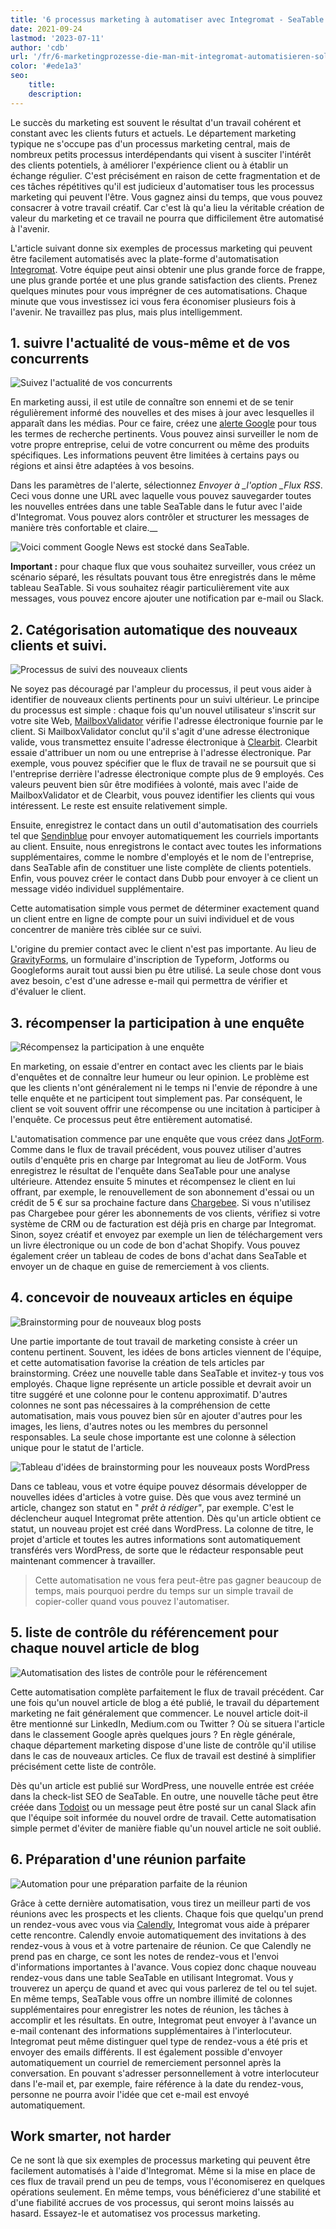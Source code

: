 ```yaml
---
title: '6 processus marketing à automatiser avec Integromat - SeaTable'
date: 2021-09-24
lastmod: '2023-07-11'
author: 'cdb'
url: '/fr/6-marketingprozesse-die-man-mit-integromat-automatisieren-sollte'
color: '#ede1a3'
seo:
    title:
    description:
---
```


Le succès du marketing est souvent le résultat d'un travail cohérent et constant avec les clients futurs et actuels. Le département marketing typique ne s'occupe pas d'un processus marketing central, mais de nombreux petits processus interdépendants qui visent à susciter l'intérêt des clients potentiels, à améliorer l'expérience client ou à établir un échange régulier. C'est précisément en raison de cette fragmentation et de ces tâches répétitives qu'il est judicieux d'automatiser tous les processus marketing qui peuvent l'être. Vous gagnez ainsi du temps, que vous pouvez consacrer à votre travail créatif. Car c'est là qu'a lieu la véritable création de valeur du marketing et ce travail ne pourra que difficilement être automatisé à l'avenir.

L'article suivant donne six exemples de processus marketing qui peuvent être facilement automatisés avec la plate-forme d'automatisation [Integromat](https://integromat.io/). Votre équipe peut ainsi obtenir une plus grande force de frappe, une plus grande portée et une plus grande satisfaction des clients. Prenez quelques minutes pour vous imprégner de ces automatisations. Chaque minute que vous investissez ici vous fera économiser plusieurs fois à l'avenir. Ne travaillez pas plus, mais plus intelligemment.

## 1\. suivre l'actualité de vous-même et de vos concurrents

![Suivez l'actualité de vos concurrents](monitor-the-news-of-your-competition-711x290.png)

En marketing aussi, il est utile de connaître son ennemi et de se tenir régulièrement informé des nouvelles et des mises à jour avec lesquelles il apparaît dans les médias. Pour ce faire, créez une [alerte Google](https://www.google.de/alerts) pour tous les termes de recherche pertinents. Vous pouvez ainsi surveiller le nom de votre propre entreprise, celui de votre concurrent ou même des produits spécifiques. Les informations peuvent être limitées à certains pays ou régions et ainsi être adaptées à vos besoins.

Dans les paramètres de l'alerte, sélectionnez _Envoyer à \_l'option \_Flux RSS_. Ceci vous donne une URL avec laquelle vous pouvez sauvegarder toutes les nouvelles entrées dans une table SeaTable dans le futur avec l'aide d'Integromat. Vous pouvez alors contrôler et structurer les messages de manière très confortable et claire.\_\_

![Voici comment Google News est stocké dans SeaTable.](google-news-seatable.png)

**Important :** pour chaque flux que vous souhaitez surveiller, vous créez un scénario séparé, les résultats pouvant tous être enregistrés dans le même tableau SeaTable. Si vous souhaitez réagir particulièrement vite aux messages, vous pouvez encore ajouter une notification par e-mail ou Slack.

## 2\. Catégorisation automatique des nouveaux clients et suivi.

![Processus de suivi des nouveaux clients](follow-up-on-customers.png)

Ne soyez pas découragé par l'ampleur du processus, il peut vous aider à identifier de nouveaux clients pertinents pour un suivi ultérieur. Le principe du processus est simple : chaque fois qu'un nouvel utilisateur s'inscrit sur votre site Web, [MailboxValidator](https://www.mailboxvalidator.com/) vérifie l'adresse électronique fournie par le client. Si MailboxValidator conclut qu'il s'agit d'une adresse électronique valide, vous transmettez ensuite l'adresse électronique à [Clearbit](https://clearbit.com/). Clearbit essaie d'attribuer un nom ou une entreprise à l'adresse électronique. Par exemple, vous pouvez spécifier que le flux de travail ne se poursuit que si l'entreprise derrière l'adresse électronique compte plus de 9 employés. Ces valeurs peuvent bien sûr être modifiées à volonté, mais avec l'aide de MailboxValidator et de Clearbit, vous pouvez identifier les clients qui vous intéressent. Le reste est ensuite relativement simple.

Ensuite, enregistrez le contact dans un outil d'automatisation des courriels tel que [Sendinblue](https://de.sendinblue.com/) pour envoyer automatiquement les courriels importants au client. Ensuite, nous enregistrons le contact avec toutes les informations supplémentaires, comme le nombre d'employés et le nom de l'entreprise, dans SeaTable afin de constituer une liste complète de clients potentiels. Enfin, vous pouvez créer le contact dans Dubb pour envoyer à ce client un message vidéo individuel supplémentaire.

Cette automatisation simple vous permet de déterminer exactement quand un client entre en ligne de compte pour un suivi individuel et de vous concentrer de manière très ciblée sur ce suivi.

L'origine du premier contact avec le client n'est pas importante. Au lieu de [GravityForms](https://www.gravityforms.com/), un formulaire d'inscription de Typeform, Jotforms ou Googleforms aurait tout aussi bien pu être utilisé. La seule chose dont vous avez besoin, c'est d'une adresse e-mail qui permettra de vérifier et d'évaluer le client.

## 3\. récompenser la participation à une enquête

![Récompensez la participation à une enquête](incentive-for-a-survey.png)

En marketing, on essaie d'entrer en contact avec les clients par le biais d'enquêtes et de connaître leur humeur ou leur opinion. Le problème est que les clients n'ont généralement ni le temps ni l'envie de répondre à une telle enquête et ne participent tout simplement pas. Par conséquent, le client se voit souvent offrir une récompense ou une incitation à participer à l'enquête. Ce processus peut être entièrement automatisé.

L'automatisation commence par une enquête que vous créez dans [JotForm](https://jotform.com/). Comme dans le flux de travail précédent, vous pouvez utiliser d'autres outils d'enquête pris en charge par Integromat au lieu de JotForm. Vous enregistrez le résultat de l'enquête dans SeaTable pour une analyse ultérieure. Attendez ensuite 5 minutes et récompensez le client en lui offrant, par exemple, le renouvellement de son abonnement d'essai ou un crédit de 5 € sur sa prochaine facture dans [Chargebee](https://www.chargebee.com/). Si vous n'utilisez pas Chargebee pour gérer les abonnements de vos clients, vérifiez si votre système de CRM ou de facturation est déjà pris en charge par Integromat. Sinon, soyez créatif et envoyez par exemple un lien de téléchargement vers un livre électronique ou un code de bon d'achat Shopify. Vous pouvez également créer un tableau de codes de bons d'achat dans SeaTable et envoyer un de chaque en guise de remerciement à vos clients.

## 4\. concevoir de nouveaux articles en équipe

![Brainstorming pour de nouveaux blog posts](brainstorm-new-blog-posts-711x317.png)

Une partie importante de tout travail de marketing consiste à créer un contenu pertinent. Souvent, les idées de bons articles viennent de l'équipe, et cette automatisation favorise la création de tels articles par brainstorming. Créez une nouvelle table dans SeaTable et invitez-y tous vos employés. Chaque ligne représente un article possible et devrait avoir un titre suggéré et une colonne pour le contenu approximatif. D'autres colonnes ne sont pas nécessaires à la compréhension de cette automatisation, mais vous pouvez bien sûr en ajouter d'autres pour les images, les liens, d'autres notes ou les membres du personnel responsables. La seule chose importante est une colonne à sélection unique pour le statut de l'article.

![Tableau d'idées de brainstorming pour les nouveaux posts WordPress](brainstorming-to-wordpress.png)

Dans ce tableau, vous et votre équipe pouvez désormais développer de nouvelles idées d'articles à votre guise. Dès que vous avez terminé un article, changez son statut en " _prêt à rédiger"_, par exemple. C'est le déclencheur auquel Integromat prête attention. Dès qu'un article obtient ce statut, un nouveau projet est créé dans WordPress. La colonne de titre, le projet d'article et toutes les autres informations sont automatiquement transférés vers WordPress, de sorte que le rédacteur responsable peut maintenant commencer à travailler.

> Cette automatisation ne vous fera peut-être pas gagner beaucoup de temps, mais pourquoi perdre du temps sur un simple travail de copier-coller quand vous pouvez l'automatiser.

## 5\. liste de contrôle du référencement pour chaque nouvel article de blog

![Automatisation des listes de contrôle pour le référencement](seo-checklist-automation-711x234.png)

Cette automatisation complète parfaitement le flux de travail précédent. Car une fois qu'un nouvel article de blog a été publié, le travail du département marketing ne fait généralement que commencer. Le nouvel article doit-il être mentionné sur LinkedIn, Medium.com ou Twitter ? Où se situera l'article dans le classement Google après quelques jours ? En règle générale, chaque département marketing dispose d'une liste de contrôle qu'il utilise dans le cas de nouveaux articles. Ce flux de travail est destiné à simplifier précisément cette liste de contrôle.

Dès qu'un article est publié sur WordPress, une nouvelle entrée est créée dans la check-list SEO de SeaTable. En outre, une nouvelle tâche peut être créée dans [Todoist](https://todoist.com/) ou un message peut être posté sur un canal Slack afin que l'équipe soit informée du nouvel ordre de travail. Cette automatisation simple permet d'éviter de manière fiable qu'un nouvel article ne soit oublié.

## 6\. Préparation d'une réunion parfaite

![Automation pour une préparation parfaite de la réunion](meeting-preparation-711x192.png)

Grâce à cette dernière automatisation, vous tirez un meilleur parti de vos réunions avec les prospects et les clients. Chaque fois que quelqu'un prend un rendez-vous avec vous via [Calendly](https://calendly.com/), Integromat vous aide à préparer cette rencontre. Calendly envoie automatiquement des invitations à des rendez-vous à vous et à votre partenaire de réunion. Ce que Calendly ne prend pas en charge, ce sont les notes de rendez-vous et l'envoi d'informations importantes à l'avance. Vous copiez donc chaque nouveau rendez-vous dans une table SeaTable en utilisant Integromat. Vous y trouverez un aperçu de quand et avec qui vous parlerez de tel ou tel sujet. En même temps, SeaTable vous offre un nombre illimité de colonnes supplémentaires pour enregistrer les notes de réunion, les tâches à accomplir et les résultats. En outre, Integromat peut envoyer à l'avance un e-mail contenant des informations supplémentaires à l'interlocuteur. Integromat peut même distinguer quel type de rendez-vous a été pris et envoyer des emails différents. Il est également possible d'envoyer automatiquement un courriel de remerciement personnel après la conversation. En pouvant s'adresser personnellement à votre interlocuteur dans l'e-mail et, par exemple, faire référence à la date du rendez-vous, personne ne pourra avoir l'idée que cet e-mail est envoyé automatiquement.

## Work smarter, not harder

Ce ne sont là que six exemples de processus marketing qui peuvent être facilement automatisés à l'aide d'Integromat. Même si la mise en place de ces flux de travail prend un peu de temps, vous l'économiserez en quelques opérations seulement. En même temps, vous bénéficierez d'une stabilité et d'une fiabilité accrues de vos processus, qui seront moins laissés au hasard. Essayez-le et automatisez vos processus marketing.
